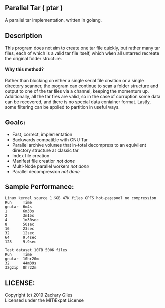 Parallel Tar ( ptar )
---
A parallel tar implementation, written in golang.

## Description
This program does not aim to create one tar file quickly, but rather many tar files, each of which is a valid tar file itself, which when all untarred recreate the original folder structure.  
#### Why this method?  
Rather than blocking on either a single serial file creation or a single directory scanner, the program can continue to scan a folder structure and output to one of the tar files via a channel, keeping the momentum up. Additionally, all the tar files are valid, so in the case of corruption some data can be recovered, and there is no special data container format. Lastly, some filtering can be applied to partition in useful ways.  
 
## Goals:
  - Fast, correct, implementation
  - Backwards compatible with GNU Tar
  - Parallel archive volumes that in-total decompress to an equivilent directory structure as classic tar
  - Index file creation
  - Manifest file creation _not done_
  - Multi-Node parallel workers _not done_
  - Parallel decompression _not done_


## Sample Performance:
```
Linux kernel source 1.5GB 47K files GPFS hot-pagepool no compression
Run     Time
gnutar  6m4s
1       6m33s
2       3m15s
4       1m30sec
8       50sec
16      23sec
32      12sec
64      9.4sec
128     9.9sec
```

```
Test dataset 10TB 500K files
Run     Time
gnutar  10hr20m
32      44m39s
32gzip  8hr22m
```

## LICENSE:
Copyright (c) 2019 Zachary Giles  
Licensed under the MIT/Expat License  
